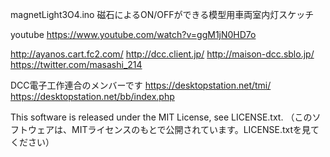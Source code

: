 magnetLight3O4.ino
磁石によるON/OFFができる模型用車両室内灯スケッチ

youtube
https://www.youtube.com/watch?v=ggM1jN0HD7o

http://ayanos.cart.fc2.com/ http://dcc.client.jp/ http://maison-dcc.sblo.jp/ https://twitter.com/masashi_214

DCC電子工作連合のメンバーです
https://desktopstation.net/tmi/ https://desktopstation.net/bb/index.php

This software is released under the MIT License, see LICENSE.txt.
（このソフトウェアは、MITライセンスのもとで公開されています。LICENSE.txtを見てください）
